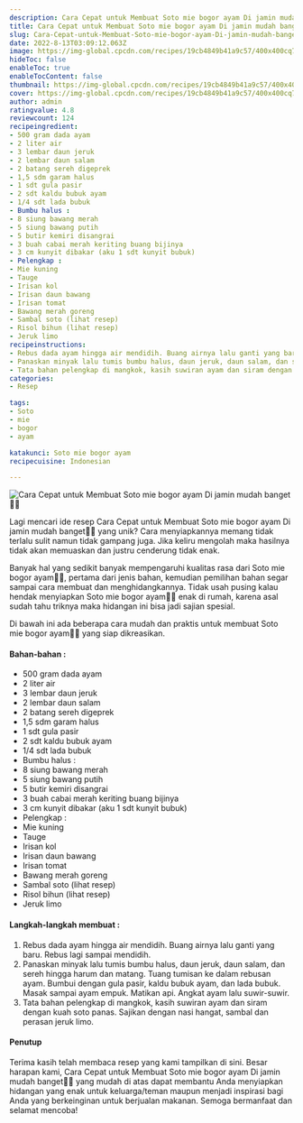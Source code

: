 ```yaml
---
description: Cara Cepat untuk Membuat Soto mie bogor ayam Di jamin mudah banget"
title: Cara Cepat untuk Membuat Soto mie bogor ayam Di jamin mudah banget
slug: Cara-Cepat-untuk-Membuat-Soto-mie-bogor-ayam-Di-jamin-mudah-banget
date: 2022-8-13T03:09:12.063Z
image: https://img-global.cpcdn.com/recipes/19cb4849b41a9c57/400x400cq70/photo.jpg
hideToc: false
enableToc: true
enableTocContent: false
thumbnail: https://img-global.cpcdn.com/recipes/19cb4849b41a9c57/400x400cq70/photo.jpg
cover: https://img-global.cpcdn.com/recipes/19cb4849b41a9c57/400x400cq70/photo.jpg
author: admin
ratingvalue: 4.8
reviewcount: 124
recipeingredient:
- 500 gram dada ayam
- 2 liter air
- 3 lembar daun jeruk
- 2 lembar daun salam
- 2 batang sereh digeprek
- 1,5 sdm garam halus
- 1 sdt gula pasir
- 2 sdt kaldu bubuk ayam
- 1/4 sdt lada bubuk
- Bumbu halus :
- 8 siung bawang merah
- 5 siung bawang putih
- 5 butir kemiri disangrai
- 3 buah cabai merah keriting buang bijinya
- 3 cm kunyit dibakar (aku 1 sdt kunyit bubuk)
- Pelengkap :
- Mie kuning
- Tauge
- Irisan kol
- Irisan daun bawang
- Irisan tomat
- Bawang merah goreng
- Sambal soto (lihat resep)
- Risol bihun (lihat resep)
- Jeruk limo
recipeinstructions:
- Rebus dada ayam hingga air mendidih. Buang airnya lalu ganti yang baru. Rebus lagi sampai mendidih.
- Panaskan minyak lalu tumis bumbu halus, daun jeruk, daun salam, dan sereh hingga harum dan matang. Tuang tumisan ke dalam rebusan ayam. Bumbui dengan gula pasir, kaldu bubuk ayam, dan lada bubuk. Masak sampai ayam empuk. Matikan api. Angkat ayam lalu suwir-suwir.
- Tata bahan pelengkap di mangkok, kasih suwiran ayam dan siram dengan kuah soto panas. Sajikan dengan nasi hangat, sambal dan perasan jeruk limo.
categories:
- Resep

tags:
- Soto
- mie
- bogor
- ayam

katakunci: Soto mie bogor ayam
recipecuisine: Indonesian

---
```


![Cara Cepat untuk Membuat Soto mie bogor ayam Di jamin mudah banget👩‍🍳](https://img-global.cpcdn.com/recipes/19cb4849b41a9c57/400x400cq70/photo.jpg)

Lagi mencari ide resep Cara Cepat untuk Membuat Soto mie bogor ayam Di jamin mudah banget👩‍🍳 yang unik? Cara menyiapkannya memang tidak terlalu sulit namun tidak gampang juga. Jika keliru mengolah maka hasilnya tidak akan memuaskan dan justru cenderung tidak enak.

Banyak hal yang sedikit banyak mempengaruhi kualitas rasa dari Soto mie bogor ayam👩‍🍳, pertama dari jenis bahan, kemudian pemilihan bahan segar sampai cara membuat dan menghidangkannya. Tidak usah pusing kalau hendak menyiapkan Soto mie bogor ayam👩‍🍳 enak di rumah, karena asal sudah tahu triknya maka hidangan ini bisa jadi sajian spesial.

Di bawah ini ada beberapa cara mudah dan praktis untuk membuat Soto mie bogor ayam👩‍🍳 yang siap dikreasikan.

<!--inarticleads1-->

#### Bahan-bahan :

- 500 gram dada ayam
- 2 liter air
- 3 lembar daun jeruk
- 2 lembar daun salam
- 2 batang sereh digeprek
- 1,5 sdm garam halus
- 1 sdt gula pasir
- 2 sdt kaldu bubuk ayam
- 1/4 sdt lada bubuk
- Bumbu halus :
- 8 siung bawang merah
- 5 siung bawang putih
- 5 butir kemiri disangrai
- 3 buah cabai merah keriting buang bijinya
- 3 cm kunyit dibakar (aku 1 sdt kunyit bubuk)
- Pelengkap :
- Mie kuning
- Tauge
- Irisan kol
- Irisan daun bawang
- Irisan tomat
- Bawang merah goreng
- Sambal soto (lihat resep)
- Risol bihun (lihat resep)
- Jeruk limo

<!--inarticleads2-->

#### Langkah-langkah membuat :

1. Rebus dada ayam hingga air mendidih. Buang airnya lalu ganti yang baru. Rebus lagi sampai mendidih.
1. Panaskan minyak lalu tumis bumbu halus, daun jeruk, daun salam, dan sereh hingga harum dan matang. Tuang tumisan ke dalam rebusan ayam. Bumbui dengan gula pasir, kaldu bubuk ayam, dan lada bubuk. Masak sampai ayam empuk. Matikan api. Angkat ayam lalu suwir-suwir.
1. Tata bahan pelengkap di mangkok, kasih suwiran ayam dan siram dengan kuah soto panas. Sajikan dengan nasi hangat, sambal dan perasan jeruk limo.

#### Penutup

Terima kasih telah membaca resep yang kami tampilkan di sini. Besar harapan kami, Cara Cepat untuk Membuat Soto mie bogor ayam Di jamin mudah banget👩‍🍳 yang mudah di atas dapat membantu Anda menyiapkan hidangan yang enak untuk keluarga/teman maupun menjadi inspirasi bagi Anda yang berkeinginan untuk berjualan makanan. Semoga bermanfaat dan selamat mencoba!